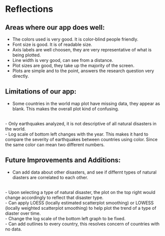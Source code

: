 # Reflections

## Areas where our app does well:
- The colors used is very good. It is color-blind people friendly.
- Font size is good. It is of readable size.
- Axis labels are well choosen, they are very representative of what is being plotted.
- Line width is very good, can see from a distance.
- Plot sizes are good, they take up the majority of the screen.
- Plots are simple and to the point, answers the research question very directly.

## Limitations of our app:
- Some countries in the world map plot have missing data, they appear as blank. This makes the overall plot kind of confusing.
<br>
- Only earthquakes analyzed, it is not descriptive of all natural disasters in the world. 
<br>
- Log scale of bottom left changes with the year. This makes it hard to compare the severity of earthquakes between countries using color. Since the same color can mean two different numbers.
  
## Future Improvements and Additions:
- Can add data about other disasters, and see if differnt types of natural diasters are correlated to each other.
<br>
- Upon selecting a type of natural disaster, the plot on the top right would change accordingly to reflect that disaster type.
<br>
- Can apply LOESS (locally estimated scatterplot smoothing) or LOWESS (locally weighted scatterplot smoothing) to help plot the trend of a type of diaster over time.
<br>
- Change the log scale of the bottom left graph to be fixed.
<br>
- Can add outlines to every country, this resolves concern of countries with no data.

